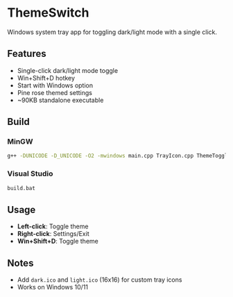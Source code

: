 # ThemeSwitch

Windows system tray app for toggling dark/light mode with a single click.

## Features
- Single-click dark/light mode toggle
- Win+Shift+D hotkey
- Start with Windows option
- Pine rose themed settings
- ~90KB standalone executable

## Build

### MinGW
```bash
g++ -DUNICODE -D_UNICODE -O2 -mwindows main.cpp TrayIcon.cpp ThemeToggle.cpp Settings.cpp -luser32 -lshell32 -ladvapi32 -lcomctl32 -lgdi32 -o ThemeSwitch.exe
```

### Visual Studio
```cmd
build.bat
```

## Usage
- **Left-click**: Toggle theme
- **Right-click**: Settings/Exit
- **Win+Shift+D**: Toggle theme

## Notes
- Add `dark.ico` and `light.ico` (16x16) for custom tray icons
- Works on Windows 10/11